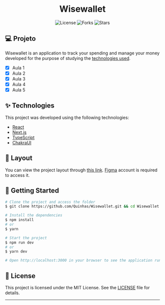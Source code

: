 <h1 align="center">Wisewallet</h1>

<p align="center">
  <img  src="https://img.shields.io/static/v1?label=license&message=MIT&color=5965E0&labelColor=121214" alt="License">
  
  <img src="https://img.shields.io/github/forks/Quinhas/Wisewallet?label=forks&message=MIT&color=5965E0&labelColor=121214" alt="Forks">

  <img src="https://img.shields.io/github/stars/Quinhas/Wisewallet?label=stars&message=MIT&color=5965E0&labelColor=121214" alt="Stars">
</p>

## 💻 Projeto

Wisewallet is an application to track your spending and manage your money developed for the purpose of studying the [technologies used](#Technologies).

- [x] Aula 1
- [x] Aula 2
- [x] Aula 3
- [x] Aula 4
- [x] Aula 5

## ✨ Technologies

This project was developed using the following technologies:

- [React](https://reactjs.org)
- [Next.js](https://nextjs.org/)
- [TypeScript](https://www.typescriptlang.org/)
- [ChakraUI](https://chakra-ui.com/)

## 🔖 Layout

You can view the project layout through [this link](https://www.figma.com/file/746WTZhEy15X8KI6sYG6W9/Wisewallet/duplicate). [Figma](http://figma.com/) account is required to access it.

## 🚀 Getting Started

```bash
# Clone the project and access the folder
$ git clone https://github.com/Quinhas/Wisewallet.git && cd Wisewallet

# Install the dependencies
$ npm install
# or
$ yarn

# Start the project
$ npm run dev
# or
$ yarn dev

# Open http://localhost:3000 in your browser to see the application running!
```

## 📝 License

This project is licensed under the MIT License. See the [LICENSE](LICENSE) file for details.

---
